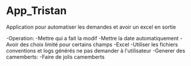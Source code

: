 # App_Tristan
Application pour automatiser les demandes et avoir un excel en sortie

-Operation: 
    -Mettre qui a fait la modif
    -Mettre la date automatiquement
    -Avoir des choix limité pour certains champs
-Excel 
    -Utiliser les fichiers conventions et logs générés ne pas demander à l'utilisateur
-Generer des camemberts: 
    -Faire de jolis camemberts
